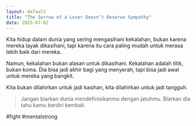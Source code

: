 ```yaml
---
layout: default
title: "The Sorrow of a Loser Doesn’t Deserve Sympathy"
date: 2025-07-02
---
```


Kita hidup dalam dunia yang sering mengasihani kekalahan, bukan karena mereka layak dikasihani, tapi karena itu cara paling mudah untuk merasa lebih baik dari mereka.

Namun, kekalahan bukan alasan untuk dikasihani. Kekalahan adalah titik, bukan koma. Dia bisa jadi akhir bagi yang menyerah, tapi bisa jadi awal untuk mereka yang bangkit.

Kita bukan dilahirkan untuk jadi kasihan, kita dilahirkan untuk jadi tangguh.

> Jangan biarkan dunia mendefinisikanmu dengan jatuhmu. Biarkan dia tahu kamu berdiri kembali.

#fight
#mentalstrong

